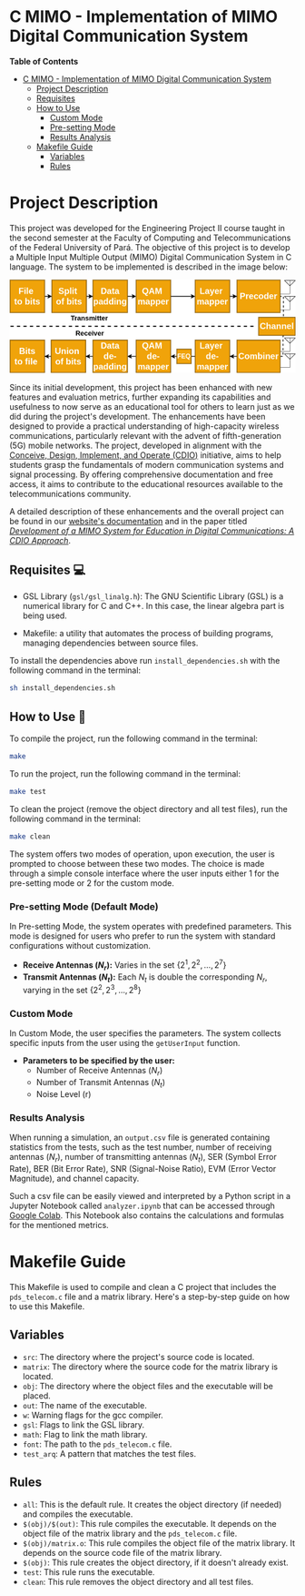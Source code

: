# C MIMO - Implementation of MIMO Digital Communication System

**Table of Contents**

- [C MIMO - Implementation of MIMO Digital Communication System](#c-mimo---implementation-of-mimo-digital-communication-system)
    - [Project Description](#project-description)
    - [Requisites](#requisites-💻)
    - [How to Use](#how-to-use-🚀)
        - [Custom Mode](#custom-mode)
        - [Pre-setting Mode](#pre-setting-mode)
        - [Results Analysis](#results-analysis)
    - [Makefile Guide](#makefile-guide)
        - [Variables](#variables)
        - [Rules](#rules)


# Project Description
This project was developed for the Engineering Project II course taught in the second semester at the Faculty of Computing and Telecommunications of the Federal University of Pará. The objective of this project is to develop a Multiple Input Multiple Output (MIMO) Digital Communication System in C language. The system to be implemented is described in the image below:

<div align="center">
    <img src="./figures/mimosystem.png" alt="topology">
</div>

Since its initial development, this project has been enhanced with new features and evaluation metrics, further expanding its capabilities and usefulness to now serve as an educational tool for others to learn just as we did during the project's development. The enhancements have been designed to provide a practical understanding of high-capacity wireless communications, particularly relevant with the advent of fifth-generation (5G) mobile networks. The project, developed in alignment with the [Conceive, Design, Implement, and Operate (CDIO)](http://www.cdio.org/) initiative, aims to help students grasp the fundamentals of modern communication systems and signal processing. By offering comprehensive documentation and free access, it aims to contribute to the educational resources available to the telecommunications community.

A detailed description of these enhancements and the overall project can be found in our [website's documentation](https://lasseufpa.github.io/C_MIMO/) and in the paper titled [*Development of a MIMO System for Education in
Digital Communications: A CDIO Approach*]().

## Requisites 💻 

- GSL Library (`gsl/gsl_linalg.h`): The GNU Scientific Library (GSL) is a numerical library for C and C++. In this case, the linear algebra part is being used.

- Makefile: a utility that automates the process of building programs, managing dependencies between source files.

To install the dependencies above run `install_dependencies.sh` with the following command in the terminal:

```bash
sh install_dependencies.sh
```

## How to Use 🚀

To compile the project, run the following command in the terminal:

```bash
make
```

To run the project, run the following command in the terminal:

```bash
make test
```

To clean the project (remove the object directory and all test files), run the following command in the terminal:

```bash
make clean
```

The system offers two modes of operation, upon execution, the user is prompted to choose between these two modes. The choice is made through a simple console interface where the user inputs either 1 for the pre-setting mode or 2 for the custom mode.

### Pre-setting Mode (Default Mode)
In Pre-setting Mode, the system operates with predefined parameters. This mode is designed for users who prefer to run the system with standard configurations without customization.

- **Receive Antennas ($N_r$):** Varies in the set $\{2^1, 2^2, \ldots, 2^7\}$
- **Transmit Antennas ($N_t$):** Each $N_t$ is double the corresponding $N_r$, varying in the set $\{2^2, 2^3, \ldots, 2^8\}$

### Custom Mode
In Custom Mode, the user specifies the parameters. The system collects specific inputs from the user using the `getUserInput` function.

- **Parameters to be specified by the user:**
  - Number of Receive Antennas ($N_r$)
  - Number of Transmit Antennas ($N_t$)
  - Noise Level (r)

### Results Analysis

When running a simulation, an `output.csv` file is generated containing statistics from the tests, such as the test number, number of receiving antennas ($N_r$), number of transmitting antennas ($N_t$), SER (Symbol Error Rate), BER (Bit Error Rate), SNR (Signal-Noise Ratio), EVM (Error Vector Magnitude), and channel capacity.

Such a csv file can be easily viewed and interpreted by a Python script in a Jupyter Notebook called `analyzer.ipynb` that can be accessed through [Google Colab](). This Notebook also contains the calculations and formulas for the mentioned metrics.

# Makefile Guide

This Makefile is used to compile and clean a C project that includes the `pds_telecom.c` file and a matrix library. Here's a step-by-step guide on how to use this Makefile.


## Variables

- `src`: The directory where the project's source code is located.
- `matrix`: The directory where the source code for the matrix library is located.
- `obj`: The directory where the object files and the executable will be placed.
- `out`: The name of the executable.
- `w`: Warning flags for the gcc compiler.
- `gsl`: Flags to link the GSL library.
- `math`: Flag to link the math library.
- `font`: The path to the `pds_telecom.c` file.
- `test_arq`: A pattern that matches the test files.

## Rules

- `all`: This is the default rule. It creates the object directory (if needed) and compiles the executable.
- `$(obj)/$(out)`: This rule compiles the executable. It depends on the object file of the matrix library and the `pds_telecom.c` file.
- `$(obj)/matrix.o`: This rule compiles the object file of the matrix library. It depends on the source code file of the matrix library.
- `$(obj)`: This rule creates the object directory, if it doesn't already exist.
- `test`: This rule runs the executable.
- `clean`: This rule removes the object directory and all test files.


